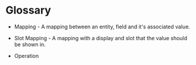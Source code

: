 # Glossary

- Mapping - A mapping between an entity, field and it's associated value.
- Slot Mapping - A mapping with a display and slot that the value should be shown in.

- Operation
